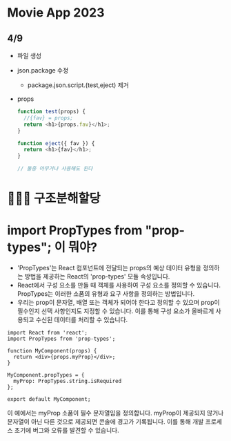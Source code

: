 # Movie App 2023

## 4/9

- 파일 생성
- json.package 수정
  - package.json.script.(test,eject) 제거
- props

  ```javascript
  function test(props) {
    //{fav} = props;
    return <h1>{props.fav}</h1>;
  }

  function eject({ fav }) {
    return <h1>{fav}</h1>;
  }

  // 둘중 아무거나 사용해도 된다
  ```

# 🤦🏻‍♂️ 구조분해할당

# import PropTypes from "prop-types"; 이 뭐야?

- 'PropTypes'는 React 컴포넌트에 전달되는 props의 예상 데이터 유형을 정의하는 방법을 제공하는 React의 'prop-types' 모듈 속성입니다.
- React에서 구성 요소를 만들 때 객체를 사용하여 구성 요소를 정의할 수 있습니다. PropTypes는 이러한 소품의 유형과 요구 사항을 정의하는 방법입니다.
- 우리는 prop이 문자열, 배열 또는 객체가 되어야 한다고 정의할 수 있으며 prop이 필수인지 선택 사항인지도 지정할 수 있습니다. 이를 통해 구성 요소가 올바르게 사용되고 수신된 데이터를 처리할 수 있습니다.

```
import React from 'react';
import PropTypes from 'prop-types';

function MyComponent(props) {
  return <div>{props.myProp}</div>;
}

MyComponent.propTypes = {
  myProp: PropTypes.string.isRequired
};

export default MyComponent;
```

이 예에서는 myProp 소품이 필수 문자열임을 정의합니다. myProp이 제공되지 않거나 문자열이 아닌 다른 것으로 제공되면 콘솔에 경고가 기록됩니다. 이를 통해 개발 프로세스 초기에 버그와 오류를 발견할 수 있습니다.

